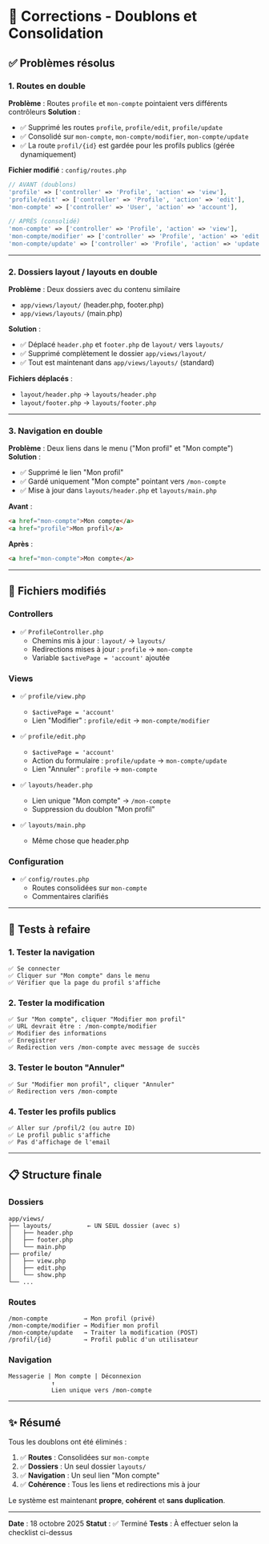 # 🔧 Corrections - Doublons et Consolidation

## ✅ Problèmes résolus

### 1. Routes en double
**Problème** : Routes `profile` et `mon-compte` pointaient vers différents contrôleurs
**Solution** : 
- ✅ Supprimé les routes `profile`, `profile/edit`, `profile/update`
- ✅ Consolidé sur `mon-compte`, `mon-compte/modifier`, `mon-compte/update`
- ✅ La route `profil/{id}` est gardée pour les profils publics (gérée dynamiquement)

**Fichier modifié** : `config/routes.php`

```php
// AVANT (doublons)
'profile' => ['controller' => 'Profile', 'action' => 'view'],
'profile/edit' => ['controller' => 'Profile', 'action' => 'edit'],
'mon-compte' => ['controller' => 'User', 'action' => 'account'],

// APRÈS (consolidé)
'mon-compte' => ['controller' => 'Profile', 'action' => 'view'],
'mon-compte/modifier' => ['controller' => 'Profile', 'action' => 'edit'],
'mon-compte/update' => ['controller' => 'Profile', 'action' => 'update'],
```

---

### 2. Dossiers layout / layouts en double
**Problème** : Deux dossiers avec du contenu similaire
- `app/views/layout/` (header.php, footer.php)
- `app/views/layouts/` (main.php)

**Solution** :
- ✅ Déplacé `header.php` et `footer.php` de `layout/` vers `layouts/`
- ✅ Supprimé complètement le dossier `app/views/layout/`
- ✅ Tout est maintenant dans `app/views/layouts/` (standard)

**Fichiers déplacés** :
- `layout/header.php` → `layouts/header.php`
- `layout/footer.php` → `layouts/footer.php`

---

### 3. Navigation en double
**Problème** : Deux liens dans le menu ("Mon profil" et "Mon compte")
**Solution** : 
- ✅ Supprimé le lien "Mon profil"
- ✅ Gardé uniquement "Mon compte" pointant vers `/mon-compte`
- ✅ Mise à jour dans `layouts/header.php` et `layouts/main.php`

**Avant** :
```html
<a href="mon-compte">Mon compte</a>
<a href="profile">Mon profil</a>
```

**Après** :
```html
<a href="mon-compte">Mon compte</a>
```

---

## 📝 Fichiers modifiés

### Controllers
- ✅ `ProfileController.php`
  - Chemins mis à jour : `layout/` → `layouts/`
  - Redirections mises à jour : `profile` → `mon-compte`
  - Variable `$activePage = 'account'` ajoutée

### Views
- ✅ `profile/view.php`
  - `$activePage = 'account'`
  - Lien "Modifier" : `profile/edit` → `mon-compte/modifier`

- ✅ `profile/edit.php`
  - `$activePage = 'account'`
  - Action du formulaire : `profile/update` → `mon-compte/update`
  - Lien "Annuler" : `profile` → `mon-compte`

- ✅ `layouts/header.php`
  - Lien unique "Mon compte" → `/mon-compte`
  - Suppression du doublon "Mon profil"

- ✅ `layouts/main.php`
  - Même chose que header.php

### Configuration
- ✅ `config/routes.php`
  - Routes consolidées sur `mon-compte`
  - Commentaires clarifiés

---

## 🧪 Tests à refaire

### 1. Tester la navigation
```
✅ Se connecter
✅ Cliquer sur "Mon compte" dans le menu
✅ Vérifier que la page du profil s'affiche
```

### 2. Tester la modification
```
✅ Sur "Mon compte", cliquer "Modifier mon profil"
✅ URL devrait être : /mon-compte/modifier
✅ Modifier des informations
✅ Enregistrer
✅ Redirection vers /mon-compte avec message de succès
```

### 3. Tester le bouton "Annuler"
```
✅ Sur "Modifier mon profil", cliquer "Annuler"
✅ Redirection vers /mon-compte
```

### 4. Tester les profils publics
```
✅ Aller sur /profil/2 (ou autre ID)
✅ Le profil public s'affiche
✅ Pas d'affichage de l'email
```

---

## 📋 Structure finale

### Dossiers
```
app/views/
├── layouts/          ← UN SEUL dossier (avec s)
│   ├── header.php
│   ├── footer.php
│   └── main.php
├── profile/
│   ├── view.php
│   ├── edit.php
│   └── show.php
└── ...
```

### Routes
```
/mon-compte          → Mon profil (privé)
/mon-compte/modifier → Modifier mon profil
/mon-compte/update   → Traiter la modification (POST)
/profil/{id}         → Profil public d'un utilisateur
```

### Navigation
```
Messagerie | Mon compte | Déconnexion
            ↑
            Lien unique vers /mon-compte
```

---

## ✨ Résumé

Tous les doublons ont été éliminés :

1. ✅ **Routes** : Consolidées sur `mon-compte`
2. ✅ **Dossiers** : Un seul dossier `layouts/`
3. ✅ **Navigation** : Un seul lien "Mon compte"
4. ✅ **Cohérence** : Tous les liens et redirections mis à jour

Le système est maintenant **propre**, **cohérent** et **sans duplication**.

---

**Date** : 18 octobre 2025
**Statut** : ✅ Terminé
**Tests** : À effectuer selon la checklist ci-dessus

